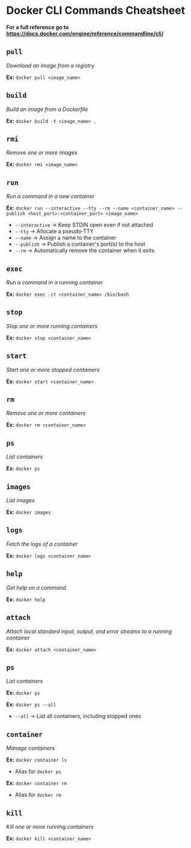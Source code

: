 # Docker CLI Commands Cheatsheet

**For a full reference go to https://docs.docker.com/engine/reference/commandline/cli/**

## ```pull```

_Download an image from a registry_

**Ex:** ```docker pull <image_name>```

## ```build```

_Build an image from a Dockerfile_

**Ex:** ```docker build -t <image_name> .```

## ```rmi```

_Remove one or more images_

**Ex:** ```docker rmi <image_name>```

## ```run```

_Run a command in a new container_

**Ex:**
```docker run --interactive --tty --rm --name <container_name> --publish <host_port>:<container_port> <image_name>```

- ```--interactive``` -> Keep STDIN open even if not attached
- ```--tty``` -> Allocate a pseudo-TTY
- ```--name``` -> Assign a name to the container
- ```--publish``` -> Publish a container's port(s) to the host
- ```--rm``` -> Automatically remove the container when it exits

## ```exec```

_Run a command in a running container_

**Ex:** ```docker exec -it <container_name> /bin/bash```

## ```stop```

_Stop one or more running containers_

**Ex:** ```docker stop <container_name>```

## ```start```

_Start one or more stopped containers_

**Ex:** ```docker start <container_name>```

## ```rm```

_Remove one or more containers_

**Ex:** ```docker rm <container_name>```

## ```ps```

_List containers_

**Ex:** ```docker ps```

## ```images```

_List images_

**Ex:** ```docker images```

## ```logs```

_Fetch the logs of a container_

**Ex:** ```docker logs <container_name>```

## ```help```

_Get help on a command_

**Ex:** ```docker help```

## ```attach```

_Attach local standard input, output, and error streams to a running container_

**Ex:** ```docker attach <container_name>```

## ```ps```

_List containers_

**Ex:** ```docker ps```

**Ex:** ```docker ps --all```

- ```--all``` -> List all containers, including stopped ones

## ```container```

_Manage containers_

**Ex:** ```docker container ls```

- Alias for ```docker ps```

**Ex:** ```docker container rm```

- Alias for ```docker rm```

## ```kill```

_Kill one or more running containers_

**Ex:** ```docker kill <container_name>```
